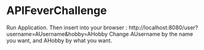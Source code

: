 # APIFeverChallenge

Run Application. 
Then insert into your browser : http://localhost:8080/user?username=AUsername&hobby=AHobby
Change AUsername by the name you want, and AHobby by what you want. 

